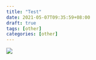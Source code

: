 ```yaml
---
title: "Test"
date: 2021-05-07T09:35:59+08:00
draft: true
tags: [other]
categories: [other]
---
```

![](https://cdn.jsdelivr.net/gh/z775729168/imgbed@master/img/89500674_p0_master1200.webp)